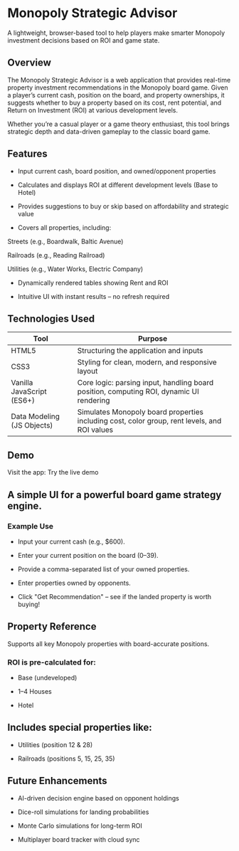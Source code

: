# Monopoly Strategic Advisor
A lightweight, browser-based tool to help players make smarter Monopoly investment decisions based on ROI and game state.

## Overview
The Monopoly Strategic Advisor is a web application that provides real-time property investment recommendations in the Monopoly board game. Given a player’s current cash, position on the board, and property ownerships, it suggests whether to buy a property based on its cost, rent potential, and Return on Investment (ROI) at various development levels.

Whether you’re a casual player or a game theory enthusiast, this tool brings strategic depth and data-driven gameplay to the classic board game.

## Features
 - Input current cash, board position, and owned/opponent properties

 - Calculates and displays ROI at different development levels (Base to Hotel)

 - Provides suggestions to buy or skip based on affordability and strategic value

 - Covers all properties, including:

Streets (e.g., Boardwalk, Baltic Avenue)

Railroads (e.g., Reading Railroad)

Utilities (e.g., Water Works, Electric Company)

- Dynamically rendered tables showing Rent and ROI

- Intuitive UI with instant results – no refresh required

## Technologies Used
| Tool	| Purpose |
|-------|--------|
| HTML5 |	Structuring the application and inputs |
| CSS3 |	Styling for clean, modern, and responsive layout |
| Vanilla JavaScript (ES6+) |	Core logic: parsing input, handling board position, computing ROI, dynamic UI rendering |
| Data Modeling (JS Objects) |	Simulates Monopoly board properties including cost, color group, rent levels, and ROI values |

## Demo
 Visit the app: Try the live demo


## A simple UI for a powerful board game strategy engine.

### Example Use
- Input your current cash (e.g., $600).

- Enter your current position on the board (0–39).

- Provide a comma-separated list of your owned properties.

- Enter properties owned by opponents.

- Click "Get Recommendation" – see if the landed property is worth buying!

## Property Reference
Supports all key Monopoly properties with board-accurate positions.

### ROI is pre-calculated for:

- Base (undeveloped)

- 1–4 Houses

- Hotel

## Includes special properties like:

- Utilities (position 12 & 28)

-  Railroads (positions 5, 15, 25, 35)

## Future Enhancements
- AI-driven decision engine based on opponent holdings

- Dice-roll simulations for landing probabilities

- Monte Carlo simulations for long-term ROI

- Multiplayer board tracker with cloud sync
